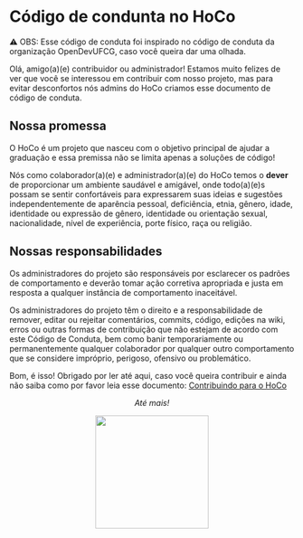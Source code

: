 # Código de condunta no HoCo

:warning: OBS: Esse código de conduta foi inspirado no código de conduta da organização OpenDevUFCG, caso você queira dar uma olhada.

Olá, amigo(a)(e) contribuidor ou administrador! Estamos muito felizes de ver que você se interessou em contribuir com nosso projeto, mas para evitar desconfortos nós admins do HoCo criamos esse documento de código de conduta.

## Nossa promessa

O HoCo é um projeto que nasceu com o objetivo principal de ajudar a graduação e essa premissa não se limita apenas a soluções de código!

Nós como colaborador(a)(e) e administrador(a)(e) do HoCo temos o **dever** de proporcionar um ambiente saudável e amigável, onde todo(a)(e)s possam se sentir confortáveis para expressarem suas ideias e sugestões independentemente de aparência pessoal, deficiência, etnia, gênero, idade, identidade ou expressão de gênero, identidade ou orientação sexual, nacionalidade, nível de experiência, porte físico, raça ou religião.

## Nossas responsabilidades

Os administradores do projeto são responsáveis por esclarecer os padrões de comportamento e deverão tomar ação corretiva apropriada e justa em resposta a qualquer instância de comportamento inaceitável.

Os administradores do projeto têm o direito e a responsabilidade de remover, editar ou rejeitar comentários, commits, código, edições na wiki, erros ou outras formas de contribuição que não estejam de acordo com este Código de Conduta, bem como banir temporariamente ou permanentemente qualquer colaborador por qualquer outro comportamento que se considere impróprio, perigoso, ofensivo ou problemático.

Bom, é isso! Obrigado por ler até aqui, caso você queira contribuir e ainda não saiba como por favor leia esse documento: [Contribuindo para o HoCo]()


<div align=center>
  <p><i>Até mais!</i></p>
  <img width=200px src='https://user-images.githubusercontent.com/42751604/130876674-fd6e4bb2-4e56-4320-abf9-e167c5c5710b.gif'>  
</div>
